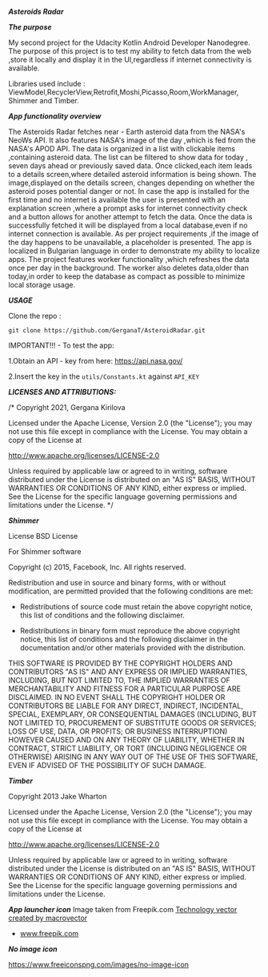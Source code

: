 
***Asteroids Radar***

***The purpose***

My second project for the Udacity Kotlin Android Developer Nanodegree.
The purpose of this project is to test my ability to fetch data from the web ,store it locally
and display it in the UI,regardless if internet connectivity is available.

Libraries used include : ViewModel,RecyclerView,Retrofit,Moshi,Picasso,Room,WorkManager,
Shimmer and Timber.

***App functionality overview***

The Asteroids Radar fetches near - Earth asteroid data from the NASA's NeoWs API.
It also features NASA's image of the day ,which is fed from the NASA's APOD API.
The data is organized in a list with clickable items ,containing asteroid data.
The list can be filtered to show data for today , seven days ahead or previously saved data.
Once clicked,each item leads to a details screen,where detailed asteroid information is being shown.
The image,displayed on the details screen, changes depending on whether the asteroid poses
potential danger or not.
In case the app is installed for the first time and no internet is available the user is presented
with an explanation screen ,where a prompt asks for internet connectivity check and a button
allows for another attempt to fetch the data.
Once the data is successfully fetched it will be displayed from a local database,even if
no internet connection is available.
As per project requirements ,if the image of the day happens to be unavailable, a placeholder
is presented.
The app is localized in Bulgarian language in order to demonstrate my ability to localize apps.
The project features worker functionality ,which refreshes the data once per day in the background.
The worker also deletes data,older than today,in order to keep the database as compact as possible
to minimize local storage usage.

***USAGE***

Clone the repo :

`git clone https://github.com/GerganaT/AsteroidRadar.git`

IMPORTANT!!! - To test the app:

1.Obtain an API - key from here:
  https://api.nasa.gov/  

2.Insert the key in the `utils/Constants.kt` against `API_KEY`



***LICENSES AND ATTRIBUTIONS:***

/* Copyright 2021,  Gergana Kirilova

Licensed under the Apache License, Version 2.0 (the "License");
you may not use this file except in compliance with the License.
You may obtain a copy of the License at

http://www.apache.org/licenses/LICENSE-2.0

Unless required by applicable law or agreed to in writing, software
distributed under the License is distributed on an "AS IS" BASIS,
WITHOUT WARRANTIES OR CONDITIONS OF ANY KIND, either express or implied.
See the License for the specific language governing permissions and
limitations under the License.
*/

***Shimmer***

License
BSD License

For Shimmer software

Copyright (c) 2015, Facebook, Inc. All rights reserved.

Redistribution and use in source and binary forms, with or without modification,
are permitted provided that the following conditions are met:

* Redistributions of source code must retain the above copyright notice,
  this list of conditions and the following disclaimer.

* Redistributions in binary form must reproduce the above copyright notice,
  this list of conditions and the following disclaimer in the documentation
  and/or other materials provided with the distribution.

THIS SOFTWARE IS PROVIDED BY THE COPYRIGHT HOLDERS AND CONTRIBUTORS "AS IS"
AND ANY EXPRESS OR IMPLIED WARRANTIES, INCLUDING, BUT NOT LIMITED TO,
THE IMPLIED WARRANTIES OF MERCHANTABILITY AND FITNESS FOR A PARTICULAR PURPOSE ARE DISCLAIMED.
IN NO EVENT SHALL THE COPYRIGHT HOLDER OR CONTRIBUTORS BE LIABLE FOR ANY DIRECT, INDIRECT,
INCIDENTAL, SPECIAL, EXEMPLARY, OR CONSEQUENTIAL DAMAGES (INCLUDING, BUT NOT LIMITED TO,
PROCUREMENT OF SUBSTITUTE GOODS OR SERVICES; LOSS OF USE, DATA, OR PROFITS;
OR BUSINESS INTERRUPTION) HOWEVER CAUSED AND ON ANY THEORY OF LIABILITY, WHETHER IN CONTRACT,
STRICT LIABILITY, OR TORT (INCLUDING NEGLIGENCE OR OTHERWISE) ARISING IN ANY WAY OUT OF THE
USE OF THIS SOFTWARE, EVEN IF ADVISED OF THE POSSIBILITY OF SUCH DAMAGE.

***Timber***

Copyright 2013 Jake Wharton

Licensed under the Apache License, Version 2.0 (the "License");
you may not use this file except in compliance with the License.
You may obtain a copy of the License at

http://www.apache.org/licenses/LICENSE-2.0

Unless required by applicable law or agreed to in writing, software
distributed under the License is distributed on an "AS IS" BASIS,
WITHOUT WARRANTIES OR CONDITIONS OF ANY KIND, either express or implied.
See the License for the specific language governing permissions and
limitations under the License.

***App launcher icon***
Image taken from Freepik.com
<a href='https://www.freepik.com/vectors/technology'>Technology vector created by macrovector
- www.freepik.com</a>

***No image icon***

https://www.freeiconspng.com/images/no-image-icon
